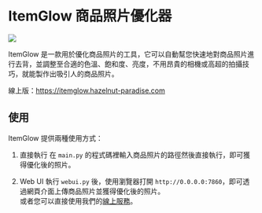 # ItemGlow 商品照片優化器

<img src ="https://src.hazelnut-paradise.com/ItemGlow-logo.png">

ItemGlow 是一款用於優化商品照片的工具，它可以自動幫您快速地對商品照片進行去背，並調整至合適的色溫、飽和度、亮度，不用昂貴的相機或高超的拍攝技巧，就能製作出吸引人的商品照片。

線上版：https://itemglow.hazelnut-paradise.com

## 使用

ItemGlow 提供兩種使用方式：

1. 直接執行
在 `main.py` 的程式碼裡輸入商品照片的路徑然後直接執行，即可獲得優化後的照片。

2. Web UI
執行 `webui.py` 後，使用瀏覽器打開 `http://0.0.0.0:7860`，即可透過網頁介面上傳商品照片並獲得優化後的照片。<br />
或者您可以直接使用我們的[線上服務](https://itemglow.hazelnut-paradise.com)。